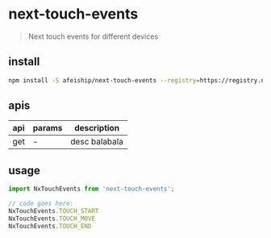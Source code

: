 # next-touch-events
> Next touch events for different devices

## install
```bash
npm install -S afeiship/next-touch-events --registry=https://registry.npm.taobao.org
```

## apis
| api | params | description   |
|-----|--------|---------------|
| get | -      | desc balabala |

## usage
```js
import NxTouchEvents from 'next-touch-events';

// code goes here:
NxTouchEvents.TOUCH_START
NxTouchEvents.TOUCH_MOVE
NxTouchEvents.TOUCH_END
```

